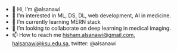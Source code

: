 - 👋 Hi, I’m @alsanawi
- 👀 I’m interested in ML, DS, DL, web development, AI in medicine. 
- 🌱 I’m currently learning MERN stack
- 💞️ I’m looking to collaborate on deep learning in medical imaging.
- 📫 How to reach me hisham.alsanawi@gmail.com, halsanawi@ksu.edu.sa, twitter: @alsanawi

<!---
alsanawi/alsanawi is a ✨ special ✨ repository because its `README.md` (this file) appears on your GitHub profile.
You can click the Preview link to take a look at your changes.
--->
